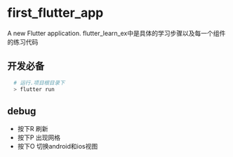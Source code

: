 # first_flutter_app

A new Flutter application. flutter_learn_ex中是具体的学习步骤以及每一个组件的练习代码



## 开发必备

```bash
  # 运行.项目根目录下
  > flutter run

```

## debug

* 按下R 刷新
* 按下P 出现网格
* 按下O 切换android和ios视图
